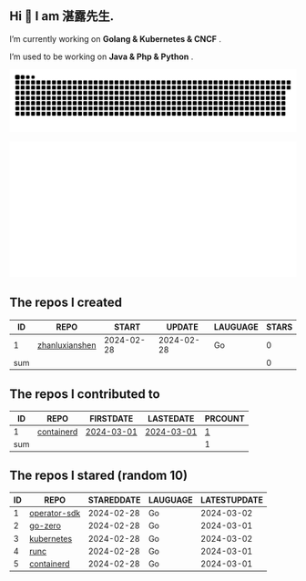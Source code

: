 ## Hi 👋 I am 湛露先生.

I’m currently working on  **Golang & Kubernetes & CNCF** . 

I’m used to be working on  **Java & Php & Python** . 

![github contribution grid snake animation](https://github.com/zhanluxianshen/zhanluxianshen/blob/output/github-contribution-grid-snake.svg)

![Metrics](https://github.com/zhanluxianshen/zhanluxianshen/blob/master/github-metrics.svg)

<!--START_SECTION:my_github-->
## The repos I created
| ID  |                                REPO                                |   START    |   UPDATE   | LAUGUAGE | STARS |
|-----|--------------------------------------------------------------------|------------|------------|----------|-------|
|   1 | [zhanluxianshen](https://github.com/zhanluxianshen/zhanluxianshen) | 2024-02-28 | 2024-02-28 | Go       |     0 |
| sum |                                                                    |            |            |          |     0 |

## The repos I contributed to
| ID  |                          REPO                          |                            FIRSTDATE                             |                            LASTEDATE                             |                                        PRCOUNT                                        |
|-----|--------------------------------------------------------|------------------------------------------------------------------|------------------------------------------------------------------|---------------------------------------------------------------------------------------|
|   1 | [containerd](https://github.com/containerd/containerd) | [2024-03-01](https://github.com/containerd/containerd/pull/9906) | [2024-03-01](https://github.com/containerd/containerd/pull/9906) | [1](https://github.com/containerd/containerd/pulls?q=is%3Apr+author%3Azhanluxianshen) |
| sum |                                                        |                                                                  |                                                                  |                                                                                     1 |

## The repos I stared (random 10)
| ID |                                REPO                                | STAREDDATE | LAUGUAGE | LATESTUPDATE |
|----|--------------------------------------------------------------------|------------|----------|--------------|
|  1 | [operator-sdk](https://github.com/operator-framework/operator-sdk) | 2024-02-28 | Go       | 2024-03-02   |
|  2 | [go-zero](https://github.com/zeromicro/go-zero)                    | 2024-02-28 | Go       | 2024-03-01   |
|  3 | [kubernetes](https://github.com/kubernetes/kubernetes)             | 2024-02-28 | Go       | 2024-03-02   |
|  4 | [runc](https://github.com/opencontainers/runc)                     | 2024-02-28 | Go       | 2024-03-01   |
|  5 | [containerd](https://github.com/containerd/containerd)             | 2024-02-28 | Go       | 2024-03-01   |

<!--END_SECTION:my_github-->



